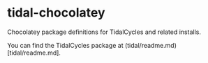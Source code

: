 # tidal-chocolatey
Chocolatey package definitions for TidalCycles and related installs.

You can find the TidalCycles package at (tidal/readme.md)[tidal/readme.md].